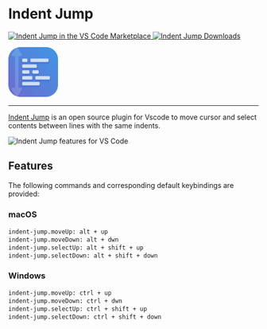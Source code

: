 # Indent Jump

<p>
  <a href="https://marketplace.visualstudio.com/items?itemName=aPinix.indent-jump">
    <img alt="Indent Jump in the VS Code Marketplace" src="https://vsmarketplacebadge.apphb.com/version-short/apinix.indent-jump-vscode.svg?style=flat-square&color=00b4ee&label=marketplace">
  </a>
  <a href="https://marketplace.visualstudio.com/items?itemName=aPinix.indent-jump">
    <img alt="Indent Jump Downloads" src="https://vsmarketplacebadge.apphb.com/downloads-short/apinix.indent-jump.svg?style=flat-square&color=00b4ee&label=marketplace">
  </a>
  <!-- <a href="https://marketplace.visualstudio.com/items?itemName=aPinix.indent-jump">
    <img alt="Indent Jump Rating" src="https://vsmarketplacebadge.apphb.com/rating-star/apinix.indent-jump.svg?style=flat-square&color=00b4ee&label=marketplace">
  </a> -->
</p>

<p><img src="images/indent-jump-icon.png" width="100px" alt="Indent Jump Vscode"></p>

---

[Indent Jump](https://marketplace.visualstudio.com/items?itemName=aPinix.indent-jump) is an open source plugin for Vscode to move cursor and select contents between lines with the same indents.

![Indent Jump features for VS Code](images/indent-jump.gif)

## Features

The following commands and corresponding default keybindings are provided:

### **macOS**

```text
indent-jump.moveUp: alt + up
indent-jump.moveDown: alt + dwn
indent-jump.selectUp: alt + shift + up
indent-jump.selectDown: alt + shift + down
```

### **Windows**

```text
indent-jump.moveUp: ctrl + up
indent-jump.moveDown: ctrl + dwn
indent-jump.selectUp: ctrl + shift + up
indent-jump.selectDown: ctrl + shift + down
```

